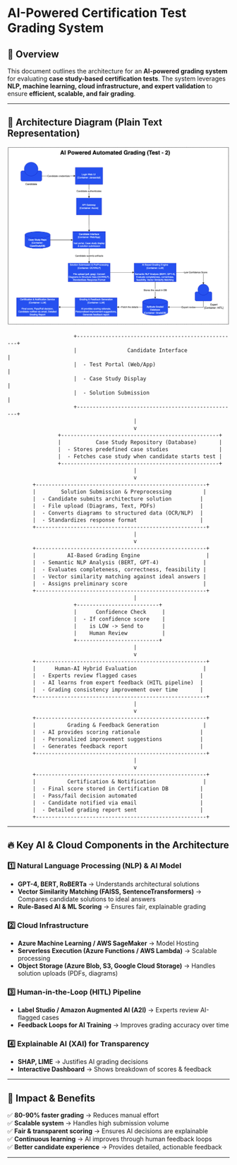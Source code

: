# AI-Powered Certification Test Grading System

## 🎯 Overview
This document outlines the architecture for an **AI-powered grading system** for evaluating **case study-based certification tests**. The system leverages **NLP, machine learning, cloud infrastructure, and expert validation** to ensure **efficient, scalable, and fair grading**.

---

## 📌 Architecture Diagram (Plain Text Representation)

![img.png](img.png)

```plaintext
                     +---------------------------------------------------+
                     |                Candidate Interface               |
                     |  - Test Portal (Web/App)                          |
                     |  - Case Study Display                             |
                     |  - Solution Submission                           |
                     +---------------------------------------------------+
                                        |
                                        v
                +--------------------------------------------------+
                |           Case Study Repository (Database)       |
                |  - Stores predefined case studies                |
                |  - Fetches case study when candidate starts test |
                +--------------------------------------------------+
                                        |
                                        v
        +------------------------------------------------------+
        |        Solution Submission & Preprocessing          |
        |  - Candidate submits architecture solution         |
        |  - File upload (Diagrams, Text, PDFs)              |
        |  - Converts diagrams to structured data (OCR/NLP)  |
        |  - Standardizes response format                    |
        +------------------------------------------------------+
                                        |
                                        v
        +------------------------------------------------------+
        |          AI-Based Grading Engine                     |
        |  - Semantic NLP Analysis (BERT, GPT-4)              |
        |  - Evaluates completeness, correctness, feasibility |
        |  - Vector similarity matching against ideal answers |
        |  - Assigns preliminary score                        |
        +------------------------------------------------------+
                                        |
                     +--------------------------+
                     |      Confidence Check     |
                     |  - If confidence score    |
                     |    is LOW -> Send to      |
                     |    Human Review           |
                     +--------------------------+
                                        |
                                        v
        +------------------------------------------------------+
        |      Human-AI Hybrid Evaluation                     |
        |  - Experts review flagged cases                    |
        |  - AI learns from expert feedback (HITL pipeline)  |
        |  - Grading consistency improvement over time       |
        +------------------------------------------------------+
                                        |
                                        v
        +------------------------------------------------------+
        |          Grading & Feedback Generation              |
        |  - AI provides scoring rationale                   |
        |  - Personalized improvement suggestions            |
        |  - Generates feedback report                       |
        +------------------------------------------------------+
                                        |
                                        v
        +------------------------------------------------------+
        |          Certification & Notification               |
        |  - Final score stored in Certification DB          |
        |  - Pass/fail decision automated                    |
        |  - Candidate notified via email                    |
        |  - Detailed grading report sent                    |
        +------------------------------------------------------+
```

---

## 🔥 Key AI & Cloud Components in the Architecture

### 1️⃣ **Natural Language Processing (NLP) & AI Model**
- **GPT-4, BERT, RoBERTa** → Understands architectural solutions
- **Vector Similarity Matching (FAISS, SentenceTransformers)** → Compares candidate solutions to ideal answers
- **Rule-Based AI & ML Scoring** → Ensures fair, explainable grading

### 2️⃣ **Cloud Infrastructure**
- **Azure Machine Learning / AWS SageMaker** → Model Hosting
- **Serverless Execution (Azure Functions / AWS Lambda)** → Scalable processing
- **Object Storage (Azure Blob, S3, Google Cloud Storage)** → Handles solution uploads (PDFs, diagrams)

### 3️⃣ **Human-in-the-Loop (HITL) Pipeline**
- **Label Studio / Amazon Augmented AI (A2I)** → Experts review AI-flagged cases
- **Feedback Loops for AI Training** → Improves grading accuracy over time

### 4️⃣ **Explainable AI (XAI) for Transparency**
- **SHAP, LIME** → Justifies AI grading decisions
- **Interactive Dashboard** → Shows breakdown of scores & feedback

---

## 🎯 Impact & Benefits
✅ **80-90% faster grading** → Reduces manual effort  
✅ **Scalable system** → Handles high submission volume  
✅ **Fair & transparent scoring** → Ensures AI decisions are explainable  
✅ **Continuous learning** → AI improves through human feedback loops  
✅ **Better candidate experience** → Provides detailed, actionable feedback

---
